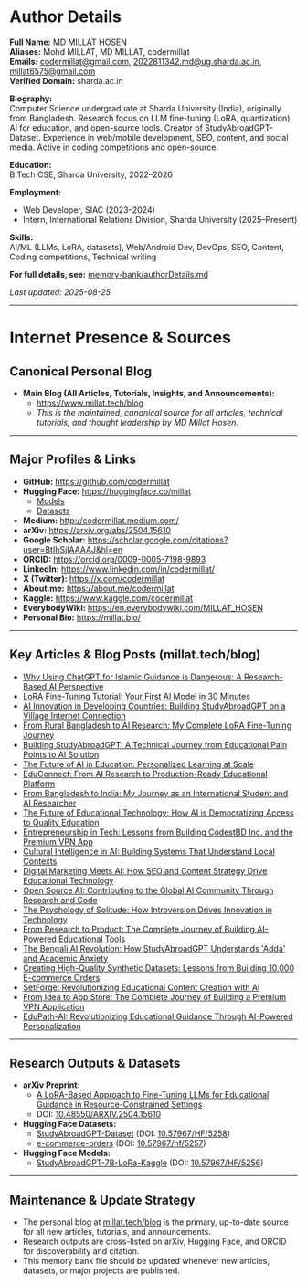 # Author Details

**Full Name:** MD MILLAT HOSEN  
**Aliases:** Mohd MILLAT, MD MILLAT, codermillat  
**Emails:** codermillat@gmail.com, 2022811342.md@ug.sharda.ac.in, millat6575@gmail.com  
**Verified Domain:** sharda.ac.in

**Biography:**  
Computer Science undergraduate at Sharda University (India), originally from Bangladesh. Research focus on LLM fine-tuning (LoRA, quantization), AI for education, and open-source tools. Creator of StudyAbroadGPT-Dataset. Experience in web/mobile development, SEO, content, and social media. Active in coding competitions and open-source.

**Education:**  
B.Tech CSE, Sharda University, 2022–2026

**Employment:**  
- Web Developer, SIAC (2023–2024)  
- Intern, International Relations Division, Sharda University (2025–Present)

**Skills:**  
AI/ML (LLMs, LoRA, datasets), Web/Android Dev, DevOps, SEO, Content, Coding competitions, Technical writing

**For full details, see:** [memory-bank/authorDetails.md](authorDetails.md)

_Last updated: 2025-08-25_

---

# Internet Presence & Sources

## Canonical Personal Blog
- **Main Blog (All Articles, Tutorials, Insights, and Announcements):**
  - https://www.millat.tech/blog
  - _This is the maintained, canonical source for all articles, technical tutorials, and thought leadership by MD Millat Hosen._

---

## Major Profiles & Links

- **GitHub:** https://github.com/codermillat
- **Hugging Face:** https://huggingface.co/millat
  - [Models](https://huggingface.co/millat/models)
  - [Datasets](https://huggingface.co/millat/datasets)
- **Medium:** http://codermillat.medium.com/
- **arXiv:** https://arxiv.org/abs/2504.15610
- **Google Scholar:** https://scholar.google.com/citations?user=BtIhSjIAAAAJ&hl=en
- **ORCID:** https://orcid.org/0009-0005-7198-9893
- **LinkedIn:** https://www.linkedin.com/in/codermillat/
- **X (Twitter):** https://x.com/codermillat
- **About.me:** https://about.me/codermillat
- **Kaggle:** https://www.kaggle.com/codermillat
- **EverybodyWiki:** https://en.everybodywiki.com/MILLAT_HOSEN
- **Personal Bio:** https://millat.bio/

---

## Key Articles & Blog Posts (millat.tech/blog)

- [Why Using ChatGPT for Islamic Guidance is Dangerous: A Research-Based AI Perspective](https://www.millat.tech/blog/dangers-chatgpt-islamic-guidance-ai-research-perspective)
- [LoRA Fine-Tuning Tutorial: Your First AI Model in 30 Minutes](https://www.millat.tech/blog/lora-fine-tuning-beginners-resource-constrained-ai)
- [AI Innovation in Developing Countries: Building StudyAbroadGPT on a Village Internet Connection](https://www.millat.tech/blog/building-ai-solutions-resource-constrained-environments)
- [From Rural Bangladesh to AI Research: My Complete LoRA Fine-Tuning Journey](https://www.millat.tech/blog/complete-guide-lora-fine-tuning-accessible-llms)
- [Building StudyAbroadGPT: A Technical Journey from Educational Pain Points to AI Solution](https://www.millat.tech/blog/building-studyabroadgpt-ai-educational-guidance)
- [The Future of AI in Education: Personalized Learning at Scale](https://www.millat.tech/blog/future-ai-education-personalized-learning)
- [EduConnect: From AI Research to Production-Ready Educational Platform](https://www.millat.tech/blog/edupath-ai-platform-research-to-product)
- [From Bangladesh to India: My Journey as an International Student and AI Researcher](https://www.millat.tech/blog/from-bangladesh-to-india-international-student-ai-researcher)
- [The Future of Educational Technology: How AI is Democratizing Access to Quality Education](https://www.millat.tech/blog/future-educational-technology-ai-democratizing-education)
- [Entrepreneurship in Tech: Lessons from Building CodestBD Inc. and the Premium VPN App](https://www.millat.tech/blog/entrepreneurship-tech-lessons-codestbd-premium-vpn)
- [Cultural Intelligence in AI: Building Systems That Understand Local Contexts](https://www.millat.tech/blog/cultural-intelligence-ai-building-systems-local-contexts)
- [Digital Marketing Meets AI: How SEO and Content Strategy Drive Educational Technology](https://www.millat.tech/blog/digital-marketing-ai-seo-content-strategy-educational-technology)
- [Open Source AI: Contributing to the Global AI Community Through Research and Code](https://www.millat.tech/blog/open-source-ai-contributing-global-ai-community)
- [The Psychology of Solitude: How Introversion Drives Innovation in Technology](https://www.millat.tech/blog/psychology-solitude-introversion-innovation-technology)
- [From Research to Product: The Complete Journey of Building AI-Powered Educational Tools](https://www.millat.tech/blog/research-product-complete-journey-ai-powered-educational-tools)
- [The Bengali AI Revolution: How StudyAbroadGPT Understands 'Adda' and Academic Anxiety](https://www.millat.tech/blog/studyabroadgpt-cultural-context-ai-education)
- [Creating High-Quality Synthetic Datasets: Lessons from Building 10,000 E-commerce Orders](https://www.millat.tech/blog/creating-high-quality-synthetic-datasets-ecommerce-orders)
- [SetForge: Revolutionizing Educational Content Creation with AI](https://www.millat.tech/blog/setforge-sophisticated-qa-generation-educational-content)
- [From Idea to App Store: The Complete Journey of Building a Premium VPN Application](https://www.millat.tech/blog/idea-to-appstore-premium-vpn-application-development)
- [EduPath-AI: Revolutionizing Educational Guidance Through AI-Powered Personalization](https://www.millat.tech/blog/edupath-ai-revolutionizing-educational-guidance-ai-personalization)

---

## Research Outputs & Datasets

- **arXiv Preprint:**  
  - [A LoRA-Based Approach to Fine-Tuning LLMs for Educational Guidance in Resource-Constrained Settings](https://arxiv.org/abs/2504.15610)
  - DOI: [10.48550/ARXIV.2504.15610](https://doi.org/10.48550/arxiv.2504.15610)
- **Hugging Face Datasets:**
  - [StudyAbroadGPT-Dataset](https://huggingface.co/datasets/millat/StudyAbroadGPT-Dataset) (DOI: [10.57967/HF/5258](https://doi.org/10.57967/hf/5258))
  - [e-commerce-orders](https://huggingface.co/datasets/millat/e-commerce-orders) (DOI: [10.57967/hf/5257](https://doi.org/10.57967/hf/5257))
- **Hugging Face Models:**
  - [StudyAbroadGPT-7B-LoRa-Kaggle](https://huggingface.co/millat/StudyAbroadGPT-7B-LoRa-Kaggle) (DOI: [10.57967/HF/5256](https://doi.org/10.57967/hf/5256))

---

## Maintenance & Update Strategy

- The personal blog at [millat.tech/blog](https://www.millat.tech/blog) is the primary, up-to-date source for all new articles, tutorials, and announcements.
- Research outputs are cross-listed on arXiv, Hugging Face, and ORCID for discoverability and citation.
- This memory bank file should be updated whenever new articles, datasets, or major projects are published.
